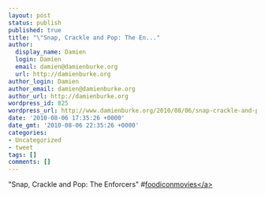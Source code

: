 ```yaml
---
layout: post
status: publish
published: true
title: "\"Snap, Crackle and Pop: The En..."
author:
  display_name: Damien
  login: Damien
  email: damien@damienburke.org
  url: http://damienburke.org
author_login: Damien
author_email: damien@damienburke.org
author_url: http://damienburke.org
wordpress_id: 825
wordpress_url: http://www.damienburke.org/2010/08/06/snap-crackle-and-pop-the-en-2/
date: '2010-08-06 17:35:26 +0000'
date_gmt: '2010-08-06 22:35:26 +0000'
categories:
- Uncategorized
- tweet
tags: []
comments: []
---
```

<p>"Snap, Crackle and Pop: The Enforcers" #<a href="http:&#47;&#47;search.twitter.com&#47;search?q=%23foodiconmovies" class="aktt_hashtag">foodiconmovies<&#47;a></p>
